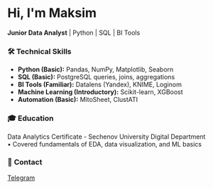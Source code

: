 # Hi, I'm Maksim  
**Junior Data Analyst** | Python | SQL | BI Tools  

### 🛠 **Technical Skills**  
- **Python (Basic):** Pandas, NumPy, Matplotlib, Seaborn  
- **SQL (Basic):** PostgreSQL queries, joins, aggregations  
- **BI Tools (Familiar):** Datalens (Yandex), KNIME, Loginom  
- **Machine Learning (Introductory):** Scikit-learn, XGBoost  
- **Automation (Basic):** MitoSheet, ClustATI  

### 🎓 **Education**  
Data Analytics Certificate - Sechenov University Digital Department  
• Covered fundamentals of EDA, data visualization, and ML basics  

### 📩 **Contact**  
[Telegram](@maks_sad) 
